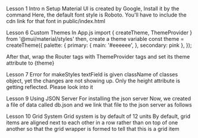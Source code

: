 Lesson 1 Intro n Setup
Material UI is created by Google,
Install it by the command <!--? npm install @mui/material -->
Here, the default font style is Roboto. You'll have to include the cdn link for that font in public/index.html
<!--! ============================================================================================================== -->

Lesson 6 Custom Themes
In App.js import { createTheme, ThemeProvider } from '@mui/material/styles'
then, create a theme variable const theme = createTheme({
  palette: {
    primary: {
      main: '#eeeeee',
    },
    secondary: pink
  },
});

After that, wrap the Router tags with ThemeProvider tags and set its theme attribute to {theme}

<!--! ============================================================================================================== -->
Lesson 7 Error for makeStyles
textField is given className of classes object, yet the changes are not showing up. Only the height attribute is getting reflected. Please look into it

<!--! ============================================================================================================== -->

Lesson 9 Using JSON Server
For installing the json server <!--? npm install -g json-server -->
Now, we created a file of data called db.json and we link that file to the json server as follows
<!--? npx json-server --watch public/data/db.json --port 8000 -->
<!--! ============================================================================================================== -->

Lesson 10 Grid System
Grid system is by default of 12 units
By default, grid items are aligned next to each other in a row rather than on top of one another
<Grid container> </Grid>  so that the grid wrapper is formed
<Grid item> </Grid> to tell that this is a grid item


